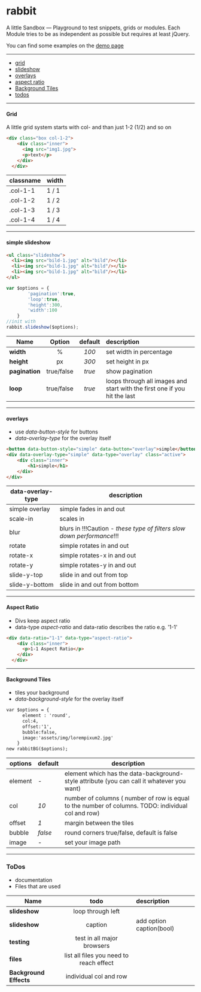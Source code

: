 rabbit
======
A little Sandbox — Playground to test snippets, grids or modules. Each Module tries to be as independent as possible but requires at least jQuery. 

You can find some examples on the [demo page](http://rabbit.holy-crab.de/)

---

- [grid](#grid)
- [slideshow](#simple-slideshow)
- [overlays](#overlays)
- [aspect ratio](#aspect-ratio)
- [Background Tiles](#background-tiles)
- [todos](#todos)


---
#### Grid

A little grid system starts with col- and than just 1-2 (1/2) and so on

```html
<div class="box col-1-2">
    <div class="inner">
      <img src="img1.jpg">
      <p>text</p>
    </div>
  </div>
```
| classname | width |
| --- | --- |
| .col-1-1 | 1 / 1 |
| .col-1-2 | 1 / 2 |
| .col-1-3 | 1 / 3 |
| .col-1-4 | 1 / 4 |

---

#### simple slideshow

```html
<ul class="slideshow">
  <li><img src="bild-1.jpg" alt="bild"/></li>
  <li><img src="bild-1.jpg" alt="bild"/></li>
  <li><img src="bild-1.jpg" alt="bild"/></li>
</ul>
```

```javascript
var $options = {
  		'pagination':true,
  		'loop':true,
  		'height':300,
  		'width':100
  	}
//init with
rabbit.slideshow($options);
```



| Name          | Option       | default| description |
| ------------- |:------------:| :-----:| :-------|
| **width**     | %            | *100*  | set width in percentage   |
| **height**    | px           | *300*  | set height in px   |
| **pagination**| true/false   | *true* | show pagination  |
| **loop**      | true/false   | *true* | loops through all images and start with the first one if you hit the last  |

---

#### overlays
- use *data-button-style* for buttons
- *data-overlay-type* for the overlay itself

```html
<button data-button-style="simple" data-button="overlay">simple</button>
<div data-overlay-type="simple" data-type="overlay" class="active">
	<div class="inner">
		<h1>simple</h1>
	</div>
</div>
```

| data-overlay-type | description |
| --- | --- |
| simple overlay | simple fades in and out |
| scale-in | scales in |
| blur | blurs in !!!Caution - *these type of filters slow down performance*!!! |
| rotate | simple rotates in and out |
| rotate-x | simple rotates-x in and out |
| rotate-y | simple rotates-y in and out |
| slide-y-top | slide in and out from top |
| slide-y-bottom | slide in and out from bottom |


---

#### Aspect Ratio

- Divs keep aspect ratio
- data-type *aspect-ratio* and data-ratio describes the ratio e.g. '1-1'

```html
<div data-ratio="1-1" data-type="aspect-ratio">
    <div class="inner">
      <p>1-1 Aspect Ratio</p>
    </div>
  </div>
```
---

#### Background Tiles
- tiles your background 
- *data-background-style* for the overlay itself

```html
var $options = {
      element : 'round',
      col:4,
      offset:'1',
      bubble:false,
      image:'assets/img/lorempixum2.jpg'
    }
new rabbitBG($options);
```

| options | default | description |
| --- | --- | --- |
| element | *-* | element which has the data-background-style attribute (you can call it whatever you want) |
| col | *10* | number of columns ( number of row is equal to the number of columns. TODO: individual col and row) |
| offset | *1* | margin between the tiles |
| bubble | *false* | round corners true/false, default is false |
| image | *-* | set your image path |

---

### ToDos
- documentation
- Files that are used

| Name        | todo         | description |
| ------------- |:------------:| :-------|
| **slideshow** | loop through left |   |
| **slideshow** | caption      | add option caption(bool) |
| **testing** | test in all major browsers      |  |
| **files** | list all files you need to reach effect     |  |
| **Background Effects** | individual col and row     |  |
